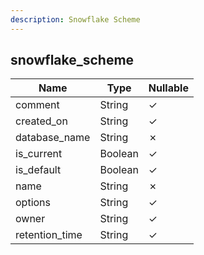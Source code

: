 ```yaml
---
description: Snowflake Scheme
---
```

snowflake_scheme
----------------

| **Name**       | **Type** | **Nullable** |
| -------------- | -------- | ------------ |
| comment        | String   | &check;      |
| created_on     | String   | &check;      |
| database_name  | String   | &cross;      |
| is_current     | Boolean  | &check;      |
| is_default     | Boolean  | &check;      |
| name           | String   | &cross;      |
| options        | String   | &check;      |
| owner          | String   | &check;      |
| retention_time | String   | &check;      |
